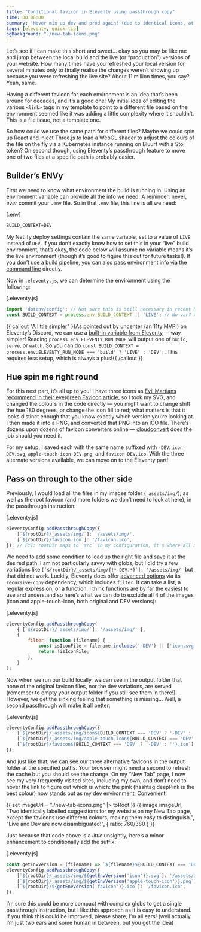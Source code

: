 ```yaml
---
title: "Conditional favicon in Eleventy using passthrough copy"
time: 00:00:00
summary: 'Never mix up dev and prod again! (due to identical icons, at least)'
tags: [eleventy, quick-tip]
ogBackground: "./new-tab-icons.png"
---
```


Let’s see if I can make this short and sweet… okay so you may be like me and jump between the local build and the live (or “production”) versions of your website. How many times have you refreshed your local version for several minutes only to finally realise the changes weren’t showing up because you were refreshing the live site? About 11 million times, you say? Yeah, same.

Having a different favicon for each environment is an idea that’s been around for decades, and it’s a good one! My initial idea of editing the various `<link>` tags in my template to point to a different file based on the environment seemed like it was adding a little complexity where it shouldn’t. This is a file issue, not a template one.

So how could we use the same path for different files? Maybe we could spin up React and inject Three.js to load a WebGL shader to adjust the colours of the file on the fly via a Kubernetes instance running on Bluurf with a Stoj token? On second though, using Eleventy’s passthrough feature to move one of two files at a specific path is probably easier.

## Builder’s ENVy

First we need to know what environment the build is running in. Using an environment variable can provide all the info we need. A reminder: never, _ever_ commit your `.env` file. So in that `.env` file, this line is all we need:

[.env]
```txt
BUILD_CONTEXT=DEV
```

My Netlify deploy settings contain the same variable, set to a value of `LIVE` instead of `DEV`. If you don’t exactly know how to set this in your “live” build environment, that’s okay, the code below will assume no variable means it’s the live environment (though it’s good to figure this out for future tasks!). If you don’t use a build pipeline, you can also pass environment info [via the command line](https://www.11ty.dev/docs/environment-vars/#via-the-command-line) directly.

Now in `.eleventy.js`, we can determine the environment using the following:

[.eleventy.js]
```js
import 'dotenv/config'; // Not sure this is still necessary in recent Node versions...?
const BUILD_CONTEXT = process.env.BUILD_CONTEXT || 'LIVE'; // No var? We're doing it LIVE
```

{{ callout "A little simpler" }}As pointed out by uncenter (an 11ty MVP!) on Eleventy’s Discord, we can use a [built-in variable from Eleventy](https://www.11ty.dev/docs/environment-vars/#eleventy-supplied) — way simpler! Reading `process.env.ELEVENTY_RUN_MODE` will output one of `build`, `serve`, or `watch`. So you can do `const BUILD_CONTEXT = process.env.ELEVENTY_RUN_MODE === 'build' ? 'LIVE' : 'DEV';`. This requires less setup, which is always a plus!{{ /callout }}

## Hue spin me right round

For this next part, it’s all up to you! I have three icons as [Evil Martians recommend in their evergreen Favicon article](https://evilmartians.com/chronicles/how-to-favicon-in-2021-six-files-that-fit-most-needs), so I took my SVG, and changed the colours in the code directly — you might want to change shift the hue 180 degrees, or change the icon fill to red; what matters is that it looks distinct enough that you know exactly which version you’re looking at. I then made it into a PNG, and converted that PNG into an ICO file. There’s dozens upon dozens of favicon converters online — [cloudconvert](https://cloudconvert.com/png-to-ico) does the job should you need it.

For my setup, I saved each with the same name suffixed with `-DEV`: `icon-DEV.svg`, `apple-touch-icon-DEV.png`, and `favicon-DEV.ico`. With the three alternate versions available, we can move on to the Eleventy part!

## Pass on through to the other side

Previously, I would load all the files in my images folder (`_assets/img/`), as well as the root favicon (and more folders we don’t need to look at here), in the passthrough instruction:

[.eleventy.js]
```js
eleventyConfig.addPassthroughCopy({
	[`${rootDir}/_assets/img/`]: '/assets/img/',
	[`${rootDir}/favicon.ico`]: '/favicon.ico',
}); // FYI: rootDir maps to `src` in my configuration, it's where all my source files are
```

We need to add some condition to load up the right file and save it at the desired path. I am not particularly savvy with globs, but I did try a few variations like ``[`${rootDir}/_assets/img/{!*-DEV.*}`]: '/assets/img/'`` but that did not work. Luckily, Eleventy does offer [advanced options](https://www.11ty.dev/docs/copy/#advanced-options) via its `recursive-copy` dependency, which includes `filter`. It can take a list, a regular expression, or a function. I think functions are by far the easiest to use and understand so here’s what we can do to exclude all 4 of the images (icon and apple-touch-icon, both original and DEV versions):

[.eleventy.js]
```js
eleventyConfig.addPassthroughCopy(
	{ [`${rootDir}/_assets/img/`]: '/assets/img/' },
	{
		filter: function (filename) {
			const isIconFile = filename.includes('-DEV') || ['icon.svg', 'apple-touch-icon.png'].includes(filename);
			return !isIconFile;
		},
	}
);
```

Now when we run our build locally, we can see in the output folder that none of the original favicon files, nor the dev variations, are served (remember to empty your output folder if you still see them in there!). However, we get the sinking feeling that something is missing… Well, a second passthrough will make it all better:

[.eleventy.js]
```js
eleventyConfig.addPassthroughCopy({
	[`${rootDir}/_assets/img/icon${BUILD_CONTEXT === 'DEV' ? '-DEV' : ''}.svg`]: '/assets/img/icon.svg',
	[`${rootDir}/_assets/img/apple-touch-icon${BUILD_CONTEXT === 'DEV' ? '-DEV' : ''}.png`]: '/assets/img/apple-touch-icon.png',
	[`${rootDir}/favicon${BUILD_CONTEXT === 'DEV' ? '-DEV' : ''}.ico`]: '/favicon.ico',
});
```

And just like that, we can see our three alternative favicons in the output folder at the specified paths. Your browser might need a second to refresh the cache but you should see the change. On my “New Tab” page, I now see my very frequently visited sites, including my own, and don’t need to hover the link to figure out which is which: the pink (hashtag deepPink is the best colour) now stands out as my dev environment. Convenient!

{{ set imageUrl = "./new-tab-icons.png" |> toRoot }}
{{ image imageUrl, "Two identically labelled suggestions for my website on my New Tab page, except the favicons use different colours, making them easy to distinguish.", "Live and Dev are now disambiguated!", { ratio: 760/380 } }}

Just because that code above is a *little* unsightly, here’s a minor enhancement to conditionally add the suffix:

[.eleventy.js]
```js
const getEnvVersion = (filename) => `${filename}${BUILD_CONTEXT === 'DEV' ? '-DEV' : ''}`;
eleventyConfig.addPassthroughCopy({
	[`${rootDir}/_assets/img/${getEnvVersion('icon')}.svg`]: '/assets/img/icon.svg',
	[`${rootDir}/_assets/img/${getEnvVersion('apple-touch-icon')}.png`]: '/assets/img/apple-touch-icon.png',
	[`${rootDir}/${getEnvVersion('favicon')}.ico`]: '/favicon.ico',
});
```

I’m sure this could be more compact with complex globs to get a single passthrough instruction, but I like this approach as it is easy to understand. If you think this could be improved, please share, I’m all ears! (well actually, I’m just _two_ ears and some human in between, but you get the idea)